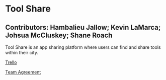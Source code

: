 # Tool Share

## Contributors: Hambalieu Jallow; Kevin LaMarca; Johsua McCluskey; Shane Roach

Tool Share is an app sharing platform where users can find and share tools within their city.

[Trello](https://trello.com/b/lMQDnfwi/tool-share)

[Team Agreement](https://docs.google.com/document/d/1ryQMBuH6gXrHrxLx_NkCaN7Azr95d7lRyIM4f-5L_vY/edit?usp=sharing)
